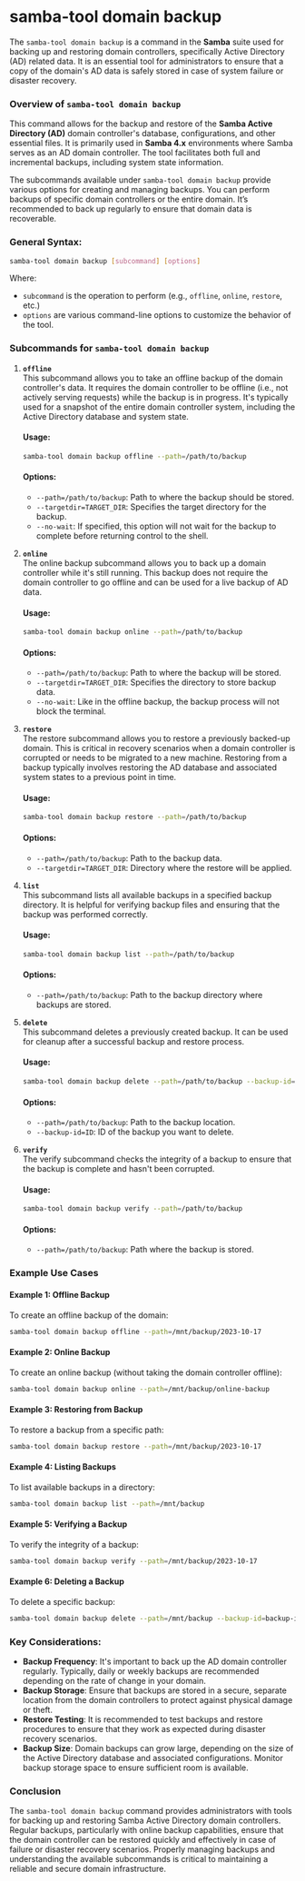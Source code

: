 # samba-tool domain backup
The `samba-tool domain backup` is a command in the **Samba** suite used for backing up and restoring domain controllers, specifically Active Directory (AD) related data. It is an essential tool for administrators to ensure that a copy of the domain's AD data is safely stored in case of system failure or disaster recovery.

### Overview of `samba-tool domain backup`

This command allows for the backup and restore of the **Samba Active Directory (AD)** domain controller's database, configurations, and other essential files. It is primarily used in **Samba 4.x** environments where Samba serves as an AD domain controller. The tool facilitates both full and incremental backups, including system state information.

The subcommands available under `samba-tool domain backup` provide various options for creating and managing backups. You can perform backups of specific domain controllers or the entire domain. It’s recommended to back up regularly to ensure that domain data is recoverable.

### General Syntax:
```bash
samba-tool domain backup [subcommand] [options]
```

Where:
- `subcommand` is the operation to perform (e.g., `offline`, `online`, `restore`, etc.)
- `options` are various command-line options to customize the behavior of the tool.

### Subcommands for `samba-tool domain backup`

1. **`offline`**  
   This subcommand allows you to take an offline backup of the domain controller's data. It requires the domain controller to be offline (i.e., not actively serving requests) while the backup is in progress. It's typically used for a snapshot of the entire domain controller system, including the Active Directory database and system state.

   #### Usage:
   ```bash
   samba-tool domain backup offline --path=/path/to/backup
   ```

   #### Options:
   - `--path=/path/to/backup`: Path to where the backup should be stored.
   - `--targetdir=TARGET_DIR`: Specifies the target directory for the backup.
   - `--no-wait`: If specified, this option will not wait for the backup to complete before returning control to the shell.

2. **`online`**  
   The online backup subcommand allows you to back up a domain controller while it's still running. This backup does not require the domain controller to go offline and can be used for a live backup of AD data.

   #### Usage:
   ```bash
   samba-tool domain backup online --path=/path/to/backup
   ```

   #### Options:
   - `--path=/path/to/backup`: Path to where the backup will be stored.
   - `--targetdir=TARGET_DIR`: Specifies the directory to store backup data.
   - `--no-wait`: Like in the offline backup, the backup process will not block the terminal.

3. **`restore`**  
   The restore subcommand allows you to restore a previously backed-up domain. This is critical in recovery scenarios when a domain controller is corrupted or needs to be migrated to a new machine. Restoring from a backup typically involves restoring the AD database and associated system states to a previous point in time.

   #### Usage:
   ```bash
   samba-tool domain backup restore --path=/path/to/backup
   ```

   #### Options:
   - `--path=/path/to/backup`: Path to the backup data.
   - `--targetdir=TARGET_DIR`: Directory where the restore will be applied.

4. **`list`**  
   This subcommand lists all available backups in a specified backup directory. It is helpful for verifying backup files and ensuring that the backup was performed correctly.

   #### Usage:
   ```bash
   samba-tool domain backup list --path=/path/to/backup
   ```

   #### Options:
   - `--path=/path/to/backup`: Path to the backup directory where backups are stored.

5. **`delete`**  
   This subcommand deletes a previously created backup. It can be used for cleanup after a successful backup and restore process.

   #### Usage:
   ```bash
   samba-tool domain backup delete --path=/path/to/backup --backup-id=ID
   ```

   #### Options:
   - `--path=/path/to/backup`: Path to the backup location.
   - `--backup-id=ID`: ID of the backup you want to delete.

6. **`verify`**  
   The verify subcommand checks the integrity of a backup to ensure that the backup is complete and hasn't been corrupted.

   #### Usage:
   ```bash
   samba-tool domain backup verify --path=/path/to/backup
   ```

   #### Options:
   - `--path=/path/to/backup`: Path where the backup is stored.

### Example Use Cases

#### Example 1: Offline Backup
To create an offline backup of the domain:
```bash
samba-tool domain backup offline --path=/mnt/backup/2023-10-17
```

#### Example 2: Online Backup
To create an online backup (without taking the domain controller offline):
```bash
samba-tool domain backup online --path=/mnt/backup/online-backup
```

#### Example 3: Restoring from Backup
To restore a backup from a specific path:
```bash
samba-tool domain backup restore --path=/mnt/backup/2023-10-17
```

#### Example 4: Listing Backups
To list available backups in a directory:
```bash
samba-tool domain backup list --path=/mnt/backup
```

#### Example 5: Verifying a Backup
To verify the integrity of a backup:
```bash
samba-tool domain backup verify --path=/mnt/backup/2023-10-17
```

#### Example 6: Deleting a Backup
To delete a specific backup:
```bash
samba-tool domain backup delete --path=/mnt/backup --backup-id=backup-id-2023-10-17
```

### Key Considerations:
- **Backup Frequency**: It's important to back up the AD domain controller regularly. Typically, daily or weekly backups are recommended depending on the rate of change in your domain.
- **Backup Storage**: Ensure that backups are stored in a secure, separate location from the domain controllers to protect against physical damage or theft.
- **Restore Testing**: It is recommended to test backups and restore procedures to ensure that they work as expected during disaster recovery scenarios.
- **Backup Size**: Domain backups can grow large, depending on the size of the Active Directory database and associated configurations. Monitor backup storage space to ensure sufficient room is available.

### Conclusion
The `samba-tool domain backup` command provides administrators with tools for backing up and restoring Samba Active Directory domain controllers. Regular backups, particularly with online backup capabilities, ensure that the domain controller can be restored quickly and effectively in case of failure or disaster recovery scenarios. Properly managing backups and understanding the available subcommands is critical to maintaining a reliable and secure domain infrastructure.
